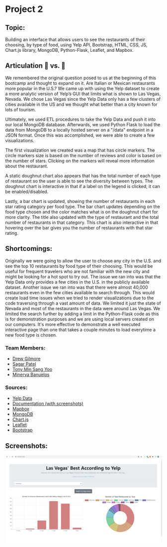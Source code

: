 # Project 2

## Topic: 
Building an interface that allows users to see the restaurants of their choosing, by type of food, using Yelp API, Bootstrap, HTML, CSS, JS, Chart.js library, MongoDB, Python-Flask, Leaflet, and Mapbox.

## Articulation :pizza: vs. :taco:

We remembered the original question posed to us at the beginning of this bootcamp and thought to expand on it. Are Italian or Mexican restaurants more popular in the U.S.? We came up with using the Yelp dataset to create a more analytic version of Yelp’s GUI that limits what is shown to Las Vegas, Nevada. We chose Las Vegas since the Yelp Data only has a few clusters of cities available in the US and we thought what better than a city known for lots of tourism.

Ultimately, we used ETL procedures to take the Yelp Data and push it into our local MongoDB database. Afterwards, we used Python Flask to load the data from MongoDB to a locally hosted server on a "/data" endpoint in a JSON format. Once this was accomplished, we were able to create a few visualizations. 

The first visualization we created was a map that has circle markers. The circle markers size is based on the number of reviews and color is based on the number of stars. Clicking on the markers will reveal more information about the restaurant.

A static doughnut chart also appears that has the total number of each type of restaurant so the user is able to see the diversity between types. The doughnut chart is interactive in that if a label on the legend is clicked, it can be enabled/disabled.

Lastly, a bar chart is updated, showing the number of restaurants in each star rating category per food type. The bar chart updates depending on the food type chosen and the color matches what is on the doughnut chart for more clarity. The title also updated with the type of restaurant and the total number of restaurants in that category. This chart is also interactive in that hovering over the bar gives you the number of restaurants with that star rating.

## Shortcomings:

Originally we were going to allow the user to choose any city in the U.S. and see the top 10 restaurants by food type of their choosing. This would be useful for frequent travelers who are not familiar with the new city and might be looking for a hot spot to try out. The issue we ran into was that the Yelp Data only provides a few cities in the U.S. in the publicly available dataset. Another issue we ran into was that there were almost 40,000 restaurants even in the few cities available to search through. This would create load time issues when we tried to render visualizations due to the code traversing through a vast amount of data. We limited it just the state of Nevada and most of the restaurants in the data were around Las Vegas. We limited the search further by adding a limit in the Python-Flask code as this is for demonstration purposes and we are using local servers created on our computers. It's more effective to demonstrate a well executed interactive page than one that takes a couple minutes to load everytime a new food type is chosen.

### Team Members: 
* [Drew Gilmore](https://github.com/drewpgilmore)
* [Sagar Patel](https://github.com/Autonomousse)
* [Tony Min Sang Yoo](https://github.com/hialstkd)
* [Minerva Banuelos](https://github.com/minerva-b)

### Sources:
* [Yelp Data](https://www.yelp.com/dataset/)
* [Documentation (with screenshots)](https://www.yelp.com/dataset/documentation/main)
* [Mapbox](https://www.mapbox.com/)
* [MongoDB](https://www.mongodb.com/)
* [Chart.js](https://www.chartjs.org/)
* [Leaflet](https://leafletjs.com/)
* [Bootstrap](https://getbootstrap.com/)

## Screenshots:

![](Screenshot/Main_Page.PNG)
